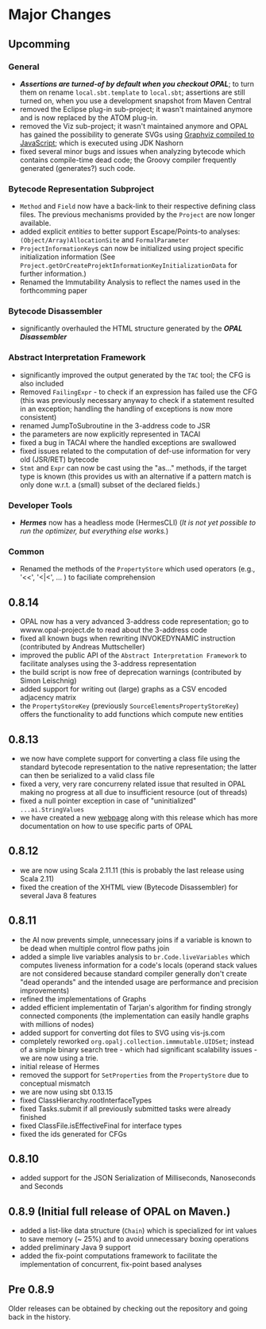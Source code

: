 # Major Changes

## Upcomming
### General
 - ***Assertions are turned-of by default when you checkout OPAL***; to turn them on rename `local.sbt.template` to `local.sbt`; assertions are still turned on, when you use a development snapshot from Maven Central
 - removed the Eclipse plug-in sub-project; it wasn't maintained anymore and is now replaced by the ATOM plug-in.
 - removed the Viz sub-project; it wasn't maintained anymore and OPAL has gained the possibility to generate SVGs using [Graphviz compiled to JavaScript](https://github.com/mdaines/viz.js); which is executed using JDK Nashorn
 - fixed several minor bugs and issues when analyzing bytecode which contains compile-time dead code; the Groovy compiler frequently generated (generates?) such code.

### Bytecode Representation Subproject
 - `Method` and `Field` now have a back-link to their respective defining class files. The previous mechanisms provided by the `Project` are now longer available.
 - added explicit *entities* to better support Escape/Points-to analyses: `(Object/Array)AllocationSite` and `FormalParameter`
 - `ProjectInformationKey`s can now be initialized using project specific initialization information
   (See `Project.getOrCreateProjektInformationKeyInitializationData` for further information.)
 - Renamed the Immutability Analysis to reflect the names used in the forthcomming paper

### Bytecode Disassembler
 - significantly overhauled the HTML structure generated by the ***OPAL Disassembler***

### Abstract Interpretation Framework
 - significantly improved the output generated by the `TAC` tool; the CFG is also included
 - Removed `FailingExpr` - to check if an expression has failed use the CFG (this was previously necessary anyway to check if a statement resulted in an exception; handling the handling of exceptions is now more consistent)
 - renamed JumpToSubroutine in the 3-address code to JSR
 - the parameters are now explicitly represented in TACAI
 - fixed a bug in TACAI where the handled exceptions are swallowed
 - fixed issues related to the computation of def-use information for very old (JSR/RET) bytecode
 - `Stmt` and `Expr` can now be cast using the "as..." methods, if the target type is known (this provides us with an alternative if a pattern match is only done w.r.t. a (small) subset of the declared fields.)

### Developer Tools
 - ***Hermes*** now has a headless mode (HermesCLI) (*It is not yet possible to run the optimizer, but everything else works.*)

### Common
 - Renamed the methods of the `PropertyStore` which used operators (e.g., '<<', '<|<', ... ) to faciliate comprehension

## 0.8.14
 - OPAL now has a very advanced 3-address code representation; go to wwww.opal-project.de to read about the 3-address code
 - fixed all known bugs when rewriting INVOKEDYNAMIC instruction (contributed by Andreas Muttscheller)
 - improved the public API of the `Abstract Interpretation Framework` to facilitate analyses using the 3-address representation
 - the build script is now free of deprecation warnings (contributed by Simon Leischnig)
 - added support for writing out (large) graphs as a CSV encoded adjacency matrix
 - the `PropertyStoreKey` (previously `SourceElementsPropertyStoreKey`) offers the functionality to add functions which compute new entities

## 0.8.13
 - we now have complete support for converting a class file using the standard bytecode representation to the native representation; the latter can then be serialized to a valid class file
 - fixed a very, very rare concurreny related issue that resulted in OPAL making no progress at all due to insufficient resource (out of threads)
 - fixed a null pointer exception in case of "uninitialized" `...ai.StringValues`
 - we have created a new [webpage](http://www.opal-project.de) along with this release which has more documentation on how to use specific parts of OPAL

## 0.8.12
 - we are now using Scala 2.11.11 (this is probably the last release using Scala 2.11)
 - fixed the creation of the XHTML view (Bytecode Disassembler) for several Java 8 features

## 0.8.11
 - the AI now prevents simple, unnecessary joins if a variable is known to be dead when multiple control flow paths join
 - added a simple live variables analysis to `br.Code.liveVariables` which computes liveness information for a code's locals (operand stack values are not considered because standard compiler generally don't create "dead operands" and the intended usage are performance and precision improvements)
 - refined the implementations of Graphs
 - added efficient implementatin of Tarjan's algorithm for finding strongly connected components (the implementation can easily handle graphs with millions of nodes)
 - added support for converting dot files to SVG using vis-js.com
 - completely reworked `org.opalj.collection.immmutable.UIDSet`; instead of a simple binary search tree - which had significant scalability issues - we are now using a trie.
 - initial release of Hermes
 - removed the support for `SetProperties` from the `PropertyStore` due to conceptual mismatch
 - we are now using sbt 0.13.15
 - fixed ClassHierarchy.rootInterfaceTypes
 - fixed Tasks.submit if all previously submitted tasks were already finished
 - fixed ClassFile.isEffectiveFinal for interface types
 - fixed the ids generated for CFGs

## 0.8.10
 - added support for the JSON Serialization of Milliseconds, Nanoseconds and Seconds

## 0.8.9 (Initial full release of OPAL on Maven.)
 - added a list-like data structure (`Chain`) which is specialized for int values to save memory
 (~ 25%) and to avoid unnecessary boxing operations
 - added preliminary Java 9 support
 - added the fix-point computations framework to facilitate the implementation of concurrent, fix-point based analyses

## Pre 0.8.9
Older releases can be obtained by checking out the repository and going back in the history.
